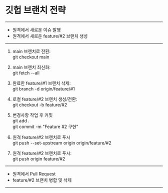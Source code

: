 # 깃헙 브랜치 전략
-------------------------------------
- 원격에서 새로운 이슈 발행
- 원격에서 새로운 feature/#2 브랜치 생성
-------------------------------------
1. main 브랜치로 전환:<br>
git checkout main

2. main 브랜치 최신화:<br>
git fetch --all

3. 완료한 feature/#1 브랜치 삭제:<br>
git branch -d origin/feature/#1

4. 로컬 feature/#2 브랜치 생성/전환:<br>
git checkout -b feature/#2<br>


4. 변경사항 작업 후 커밋<br>
git add .<br>
git commit -m "Feature #2 구현"

5. 원격 feature/#2 브랜치로 푸시<br>
git push --set-upstream origin origin/feature/#2

6. 원격 feature/#2 브랜치로 푸시:<br>
git push origin feature/#2

-------------------------------------
- 원격에서 Pull Request
- feature/#2 브랜치 병합 및 삭제
-------------------------------------
